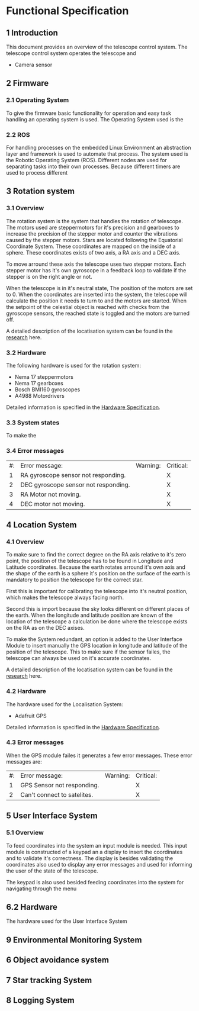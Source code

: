 # Functional Specification


## 1 Introduction

This document provides an overview of the telescope control system. The telescope control system operates the telescope and
- Camera sensor


## 2 Firmware

### 2.1 Operating System

To give the firmware basic functionality for operation and easy task handling an operating system is used. The Operating System used is the 

### 2.2 ROS

For handling processes on the embedded Linux Environment an abstraction layer and framework is used to automate that process. The system used is the Robotic Operating System (ROS). Different nodes are used for separating tasks into their own processes. Because different timers are used to process different

## 3 Rotation system

### 3.1 Overview

The rotation system is the system that handles the rotation of telescope. The motors used are steppermotors for it's precision and gearboxes to increase the precision of the stepper motor and counter the vibrations caused by the stepper motors. Stars are located following the Equatorial Coordinate System. These coordinates are mapped on the inside of a sphere. These coordinates exists of two axis, a RA axis and a DEC axis.

To move arround these axis the telescope uses two stepper motors. Each stepper motor has it's own gyroscope in a feedback loop to validate if the stepper is on the right angle or not. 

When the telescope is in it's neutral state, The position of the motors are set to 0. When the coordinates are inserted into the system, the telescope will calculate the position it needs to turn to and the motors are started. When the setpoint of the celestial object is reached with checks from the gyroscope sensors, the reached state is toggled and the motors are turned off.

A detailed description of the locatisation system can be found in the <a href="#">research</a> here.

### 3.2 Hardware

The following hardware is used for the rotation system:

- Nema 17 steppermotors
- Nema 17 gearboxes
- Bosch BMI160 gyroscopes
- A4988 Motordrivers 

Detailed information is specified in the <a href="#">Hardware Specification</a>.


### 3.3 System states

To make the 


### 3.4 Error messages

<table>
    <tr>
        <td>#: </td>
        <td>Error message: </td>
        <td>Warning: </td>
        <td>Critical: </td>
    </tr>
    <tr>
        <td>1 </td>
        <td>RA gyroscope sensor not responding. </td>
        <td> </td>
        <td>X </td>
    </tr>
    <tr>
        <td>2 </td>
        <td>DEC gyroscope sensor not responding. </td>
        <td> </td>
        <td>X </td>
    </tr>
    <tr>
        <td>3 </td>
        <td>RA Motor not moving. </td>
        <td> </td>
        <td>X </td>
    </tr>
    <tr>
        <td>4 </td>
        <td>DEC motor not moving. </td>
        <td> </td>
        <td>X </td>
    </tr>
</table>


## 4 Location System

### 4.1 Overview

To make sure to find the correct degree on the RA axis relative to it's zero point, the position of the telescope has to be found in Longitude and Latitude coordinates. Because the earth rotates arround it's own axis and the shape of the earth is a sphere it's position on the surface of the earth is mandatory to position the telescope for the correct star.

First this is important for calibrating the telescope into it's neutral position, which makes the telescope always facing north. 

Second this is import because the sky looks different on different places of the earth. When the longitude and latitude position are known of the location of the telescope a calculation be done where the telescope exists on the RA as on the DEC axises.

To make the System redundant, an option is added to the User Interface Module to insert manually the GPS location in longitude and latitude of the position of the telescope. This to make sure if the sensor failes, the telescope can always be used on it's accurate coordinates.

A detailed description of the locatisation system can be found in the <a href="#">research</a> here.

### 4.2 Hardware

The hardware used for the Localisation System:

- Adafruit GPS

Detailed information is specified in the <a href="#">Hardware Specification</a>.

### 4.3 Error messages

When the GPS module failes it generates a few error messages. These error messages are:

<table>
    <tr>
        <td>#: </td>
        <td>Error message: </td>
        <td>Warning: </td>
        <td>Critical: </td>
    </tr>
    <tr>
        <td>1 </td>
        <td>GPS Sensor not responding. </td>
        <td> </td>
        <td>X </td>
    </tr>
    <tr>
        <td>2 </td>
        <td>Can't connect to satelites. </td>
        <td> </td>
        <td>X </td>
    </tr>
</table>



## 5 User Interface System


### 5.1 Overview

To feed coordinates into the system an input module is needed. This input module is constructed of a keypad an a display to insert the coordinates and to validate it's correctness. The display is besides validating the coordinates also used to display any error messages and used for informing the user of the state of the telescope.

The keypad is also used besided feeding coordinates into the system for navigating through the menu 


## 6.2 Hardware

The hardware used for the User Interface System


## 9 Environmental Monitoring System


## 6 Object avoidance system


## 7 Star tracking System


## 8 Logging System



